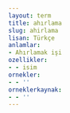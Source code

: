 ```yaml
---
layout: term
title: ahırlama
slug: ahirlama
lisan: Türkçe
anlamlar:
- Ahırlamak işi
ozellikler:
- - isim
ornekler:
- - ''
orneklerkaynak:
- - ''
---
```

